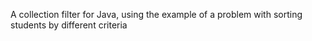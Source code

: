 A collection filter for Java, using the example of a problem with sorting students by different criteria
